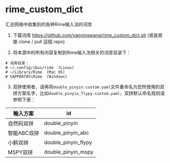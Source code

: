# rime_custom_dict



汇总网络中收集到的各种Rime输入法的词库


1.  下载词库 https://github.com/yanyingwang/rime_custom_dict.git (或是直接 clone / pull 這個 repo)

2.  将本源中的所有内容复制到Rime输入法相关的词库目录下：

~~~
# 词库目录：
# ~/.config/ibus/rime  (Linux)
# ~/Library/Rime  (Mac OS)
# %APPDATA%\Rime  (Windows)
~~~

3. 双拼使用者，请再将`double_pinyin.custom.yaml`文件重命名为您所使用的双拼方案名字，比如`double_pinyin_flypy.custom.yaml`，双拼默认命名规则请参照下表：


| 輸入方案   | id                 |
|------------|--------------------|
| 自然码双拼 | double_pinyin      |
| 智能ABC双拼| double_pinyin_abc  |
| 小鹤双拼   | double_pinyin_flypy|
| MSPY双拼   | double_pinyin_mspy |


